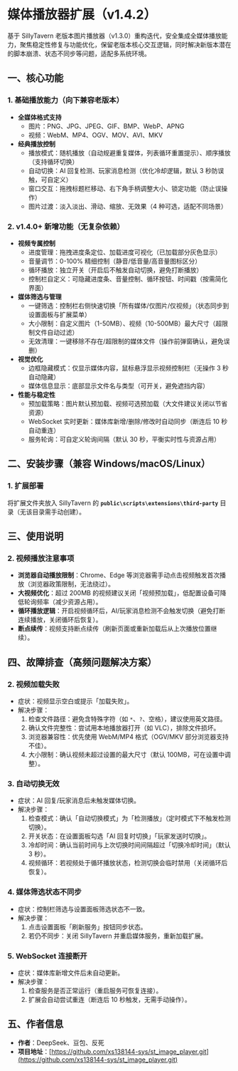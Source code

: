 # 媒体播放器扩展（v1.4.2）

基于 SillyTavern 老版本图片播放器（v1.3.0）重构迭代，安全集成全媒体播放能力，聚焦稳定性修复与功能优化，保留老版本核心交互逻辑，同时解决新版本潜在的脚本崩溃、状态不同步等问题，适配多系统环境。

## 一、核心功能

### 1. 基础播放能力（向下兼容老版本）

- **全媒体格式支持**
  - 图片：PNG、JPG、JPEG、GIF、BMP、WebP、APNG
  - 视频：WebM、MP4、OGV、MOV、AVI、MKV
- **经典播放控制**
  - 播放模式：随机播放（自动规避重复媒体，列表循环重置提示）、顺序播放（支持循环切换）
  - 自动切换：AI 回复检测、玩家消息检测（优化冷却逻辑，默认 3 秒防误触，可自定义）
  - 窗口交互：拖拽标题栏移动、右下角手柄调整大小、锁定功能（防止误操作）
  - 图片过渡：淡入淡出、滑动、缩放、无效果（4 种可选，适配不同场景）

### 2. v1.4.0+ 新增功能（无复杂依赖）

- **视频专属控制**
  - 进度管理：拖拽进度条定位、加载进度可视化（已加载部分灰色显示）
  - 音量调节：0-100% 精细控制（静音/低音量/高音量图标区分）
  - 循环播放：独立开关（开启后不触发自动切换，避免打断播放）
  - 控制栏自定义：可隐藏进度条、音量控制、循环按钮、时间戳（按需简化界面）
- **媒体筛选与管理**
  - 一键筛选：控制栏右侧快速切换「所有媒体/仅图片/仅视频」（状态同步到设置面板与扩展菜单）
  - 大小限制：自定义图片（1-50MB）、视频（10-500MB）最大尺寸（超限制文件自动过滤）
  - 无效清理：一键移除不存在/超限制的媒体文件（操作前弹窗确认，避免误删）
- **视觉优化**
  - 边框隐藏模式：仅显示媒体内容，鼠标悬浮显示视频控制栏（无操作 3 秒自动隐藏）
  - 媒体信息显示：底部显示文件名与类型（可开关，避免遮挡内容）
- **性能与稳定性**
  - 预加载策略：图片默认预加载、视频可选预加载（大文件建议关闭以节省资源）
  - WebSocket 实时更新：媒体库新增/删除/修改时自动同步（断连后 10 秒自动重连）
  - 服务轮询：可自定义轮询间隔（默认 30 秒，平衡实时性与资源占用）

## 二、安装步骤（兼容 Windows/macOS/Linux）

### 1. 扩展部署

将扩展文件夹放入 SillyTavern 的 **`public\scripts\extensions\third-party`** 目录（无该目录需手动创建）。

## 三、使用说明

### 2. 视频播放注意事项

- **浏览器自动播放限制**：Chrome、Edge 等浏览器需手动点击视频触发首次播放（浏览器政策限制，无法绕过）。
- **大视频优化**：超过 200MB 的视频建议关闭「视频预加载」，低配置设备可降低轮询频率（减少资源占用）。
- **循环播放逻辑**：开启视频循环后，AI/玩家消息检测不会触发切换（避免打断连续播放，关闭循环后恢复）。
- **断点续传**：视频支持断点续传（刷新页面或重新加载后从上次播放位置继续）。

## 四、故障排查（高频问题解决方案）

### 2. 视频加载失败

- 症状：视频显示空白或提示「加载失败」。
- 解决步骤：
  1. 检查文件路径：避免含特殊字符（如 `*`、`?`、空格），建议使用英文路径。
  2. 确认文件完整性：尝试用本地播放器打开（如 VLC），排除文件损坏。
  3. 浏览器兼容性：优先使用 WebM/MP4 格式（OGV/MKV 部分浏览器支持不佳）。
  4. 大小限制：确认视频未超过设置的最大尺寸（默认 100MB，可在设置中调整）。

### 3. 自动切换无效

- 症状：AI 回复/玩家消息后未触发媒体切换。
- 解决步骤：
  1. 检查模式：确认「自动切换模式」为「检测播放」（定时模式下不触发检测切换）。
  2. 开关状态：在设置面板勾选「AI 回复时切换」「玩家发送时切换」。
  3. 冷却时间：确认当前时间与上次切换时间间隔超过「切换冷却时间」（默认 3 秒）。
  4. 视频循环：若视频处于循环播放状态，检测切换会临时禁用（关闭循环后恢复）。

### 4. 媒体筛选状态不同步

- 症状：控制栏筛选与设置面板筛选状态不一致。
- 解决步骤：
  1. 点击设置面板「刷新服务」按钮同步状态。
  2. 若仍不同步：关闭 SillyTavern 并重启媒体服务，重新加载扩展。

### 5. WebSocket 连接断开

- 症状：媒体库新增文件后未自动更新。
- 解决步骤：
  1. 检查服务是否正常运行（重启服务可恢复连接）。
  2. 扩展会自动尝试重连（断连后 10 秒触发，无需手动操作）。

## 五、作者信息

- **作者**：DeepSeek、豆包、反死
- **项目地址**：[https://github.com/xs138144-sys/st_image_player.git](https://github.com/xs138144-sys/st_image_player.git)

